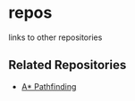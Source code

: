 # repos
links to other repositories

## Related Repositories
- [A* Pathfinding](https://github.com/jurgendl/a-star-pathfinding)